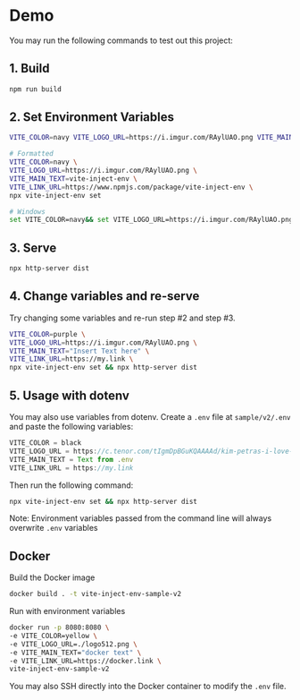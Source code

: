 # Demo

You may run the following commands to test out this project:

## 1. Build

```sh
npm run build
```

## 2. Set Environment Variables

```sh
VITE_COLOR=navy VITE_LOGO_URL=https://i.imgur.com/RAylUAO.png VITE_MAIN_TEXT=vite-inject-env VITE_LINK_URL=https://www.npmjs.com/package/vite-inject-env npx vite-inject-env set

# Formatted
VITE_COLOR=navy \
VITE_LOGO_URL=https://i.imgur.com/RAylUAO.png \
VITE_MAIN_TEXT=vite-inject-env \
VITE_LINK_URL=https://www.npmjs.com/package/vite-inject-env \
npx vite-inject-env set

# Windows
set VITE_COLOR=navy&& set VITE_LOGO_URL=https://i.imgur.com/RAylUAO.png&& set VITE_MAIN_TEXT=vite-inject-env&& set VITE_LINK_URL=https://www.npmjs.com/package/vite-inject-env&& npx vite-inject-env set
```

## 3. Serve

```sh
npx http-server dist
```

## 4. Change variables and re-serve

Try changing some variables and re-run step #2 and step #3.

```sh
VITE_COLOR=purple \
VITE_LOGO_URL=https://i.imgur.com/RAylUAO.png \
VITE_MAIN_TEXT="Insert Text here" \
VITE_LINK_URL=https://my.link \
npx vite-inject-env set && npx http-server dist
```

## 5. Usage with dotenv

You may also use variables from dotenv. Create a `.env` file at `sample/v2/.env` and paste the following variables:

```js
VITE_COLOR = black
VITE_LOGO_URL = https://c.tenor.com/tIgmDpBGuKQAAAAd/kim-petras-i-love-you.gif
VITE_MAIN_TEXT = Text from .env
VITE_LINK_URL = https://my.link
```

Then run the following command:

```sh
npx vite-inject-env set && npx http-server dist
```

Note: Environment variables passed from the command line will always overwrite `.env` variables

## Docker

Build the Docker image

```sh
docker build . -t vite-inject-env-sample-v2
```

Run with environment variables

```sh
docker run -p 8080:8080 \                   
-e VITE_COLOR=yellow \
-e VITE_LOGO_URL=./logo512.png \
-e VITE_MAIN_TEXT="docker text" \
-e VITE_LINK_URL=https://docker.link \
vite-inject-env-sample-v2
```

You may also SSH directly into the Docker container to modify the `.env` file.
